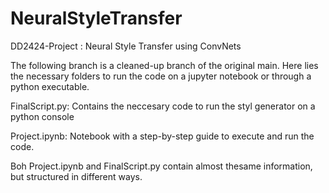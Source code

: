 # NeuralStyleTransfer
DD2424-Project : Neural Style Transfer using ConvNets

The following branch is a cleaned-up branch of the original main. Here lies the necessary folders to run the code on a jupyter notebook or through a python executable.

FinalScript.py: Contains the neccesary code to run the styl generator on a python console

Project.ipynb: Notebook with a step-by-step guide to execute and run the code.

Boh Project.ipynb and FinalScript.py contain almost thesame information, but structured in different ways.
